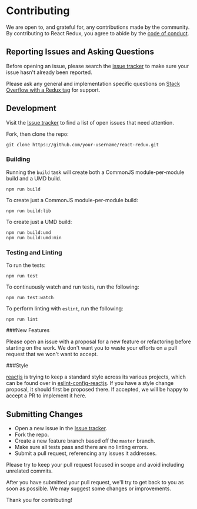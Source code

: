 # Contributing
We are open to, and grateful for, any contributions made by the community.  By contributing to React Redux, you agree to abide by the [code of conduct](https://github.com/reactjs/react-redux/blob/master/CODE_OF_CONDUCT.md).

## Reporting Issues and Asking Questions
Before opening an issue, please search the [issue tracker](https://github.com/reactjs/react-redux/issues) to make sure your issue hasn't already been reported.

Please ask any general and implementation specific questions on [Stack Overflow with a Redux tag](http://stackoverflow.com/questions/tagged/redux?sort=votes&pageSize=50) for support.

## Development

Visit the [Issue tracker](https://github.com/reactjs/react-redux/issues) to find a list of open issues that need attention.

Fork, then clone the repo:
```
git clone https://github.com/your-username/react-redux.git
```

### Building

Running the `build` task will create both a CommonJS module-per-module build and a UMD build.
```
npm run build
```

To create just a CommonJS module-per-module build:
```
npm run build:lib
```

To create just a UMD build:
```
npm run build:umd
npm run build:umd:min
```

### Testing and Linting

To run the tests:
```
npm run test
```

To continuously watch and run tests, run the following:
```
npm run test:watch
```

To perform linting with `eslint`, run the following:
```
npm run lint
```

###New Features

Please open an issue with a proposal for a new feature or refactoring before starting on the work. We don't want you to waste your efforts on a pull request that we won't want to accept.

###Style

[reactjs](https://github.com/reactjs) is trying to keep a standard style across its various projects, which can be found over in [eslint-config-reactjs](https://github.com/reactjs/eslint-config-reactjs). If you have a style change proposal, it should first be proposed there. If accepted, we will be happy to accept a PR to implement it here.

## Submitting Changes

* Open a new issue in the [Issue tracker](https://github.com/reactjs/react-redux/issues).
* Fork the repo.
* Create a new feature branch based off the `master` branch.
* Make sure all tests pass and there are no linting errors.
* Submit a pull request, referencing any issues it addresses.

Please try to keep your pull request focused in scope and avoid including unrelated commits.

After you have submitted your pull request, we'll try to get back to you as soon as possible. We may suggest some changes or improvements.

Thank you for contributing!
